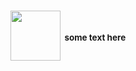<p align=center>
<h1 align="center">
<a href="https://google.com"><img src="https://cdn.discordapp.com/attachments/1075496191913099344/1075496192164773888/sakuya.gif" width="80"></a>
<font size=”2”><sup><sup><sup><sup> <!--i have no idea what im doing lol-->

<!--start here-->some text here

</font></sup></sup></sup></sup>
<br>
</p>
